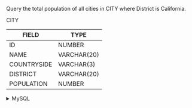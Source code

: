Query the total population of all cities in CITY where District is California.

CITY

|FIELD|TYPE|
|---|---|
|ID|NUMBER|
|NAME|VARCHAR(20)|
|COUNTRYSIDE|VARCHAR(3)|
|DISTRICT|VARCHAR(20)|
|POPULATION|NUMBER|

<details>

  <summary>MySQL</summary>

```sql
SELECT SUM(POPULATION)
FROM CITY
WHERE DISTRICT = 'California';
```

</details>
